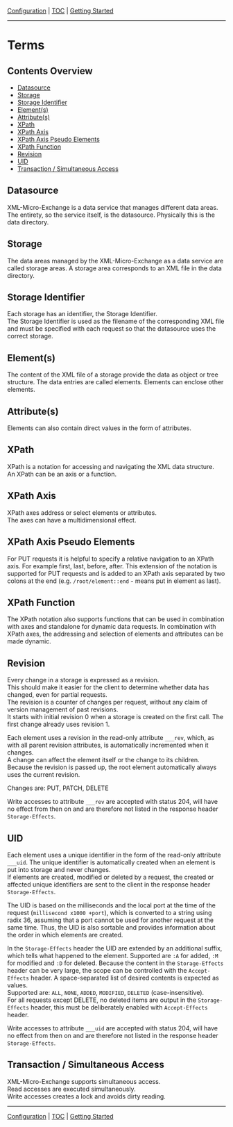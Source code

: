 [Configuration](configuration.md) | [TOC](README.md) | [Getting Started](getting-started.md)
- - -

# Terms


## Contents Overview

* [Datasource](#apache-httpd)
* [Storage](#seanox-devwex)
* [Storage Identifier](#storage-identifier)
* [Element(s)](#elements)
* [Attribute(s)](#attributes)
* [XPath](#xpath)
* [XPath Axis](#xpath-axis)
* [XPath Axis Pseudo Elements](#xpath-axis-pseudo-elements)
* [XPath Function](#xpath-function)
* [Revision](#revision)
* [UID](#uid)
* [Transaction / Simultaneous Access](#transaction--simultaneous-access)


## Datasource
XML-Micro-Exchange is a data service that manages different data areas.  
The entirety, so the service itself, is the datasource.
Physically this is the data directory.

## Storage
The data areas managed by the XML-Micro-Exchange as a data service are called
storage areas. A storage area corresponds to an XML file in the data directory.

## Storage Identifier
Each storage has an identifier, the Storage Identifier.  
The Storage Identifier is used as the filename of the corresponding XML file and
must be specified with each request so that the datasource uses the correct
storage.

## Element(s)
The content of the XML file of a storage provide the data as object or tree
structure. The data entries are called elements.
Elements can enclose other elements.

## Attribute(s)
Elements can also contain direct values in the form of attributes.

## XPath
XPath is a notation for accessing and navigating the XML data structure.  
An XPath can be an axis or a function.

## XPath Axis
XPath axes address or select elements or attributes.  
The axes can have a multidimensional effect.

## XPath Axis Pseudo Elements
For PUT requests it is helpful to specify a relative navigation to an XPath
axis. For example first, last, before, after. This extension of the notation is
supported for PUT requests and is added to an XPath axis separated by two colons
at the end (e.g. `/root/element::end` - means put in element as last).

## XPath Function
The XPath notation also supports functions that can be used in combination with
axes and standalone for dynamic data requests. In combination with XPath axes,
the addressing and selection of elements and attributes can be made dynamic.

## Revision
Every change in a storage is expressed as a revision.  
This should make it easier for the client to determine whether data has changed,
even for partial requests.  
The revision is a counter of changes per request, without any claim of version
management of past revisions.  
It starts with initial revision 0 when a storage is created on the first call.
The first change already uses revision 1. 

Each element uses a revision in the read-only attribute `___rev`, which, as
with all parent revision attributes, is automatically incremented when it
changes.  
A change can affect the element itself or the change to its children.  
Because the revision is passed up, the root element automatically always uses
the current revision.

Changes are: PUT, PATCH, DELETE

Write accesses to attribute `___rev` are accepted with status 204, will have no
effect from then on and are therefore not listed in the response header
`Storage-Effects`. 

## UID
Each element uses a unique identifier in the form of the read-only attribute
`___uid`. The unique identifier is automatically created when an element is put
into storage and never changes.  
If elements are created, modified or deleted by a request, the created or
affected unique identifiers are sent to the client in the response header
`Storage-Effects`.

The UID is based on the milliseconds and the local port at the time of the
request (`millisecond x1000 +port`), which is converted to a string
using radix 36, assuming that a port cannot be used for another request at the
same time. Thus, the UID is also sortable and provides information about the
order in which elements are created.

In the `Storage-Effects` header the UID are extended by an additional suffix,
which tells what happened to the element. Supported are `:A` for added, `:M`
for modified and `:D` for deleted. Because the content in the `Storage-Effects`
header can be very large, the scope can be controlled with the `Accept-Effects`
header. A space-separated list of desired contents is expected as values.  
Supported are: `ALL`, `NONE`, `ADDED`, `MODIFIED`, `DELETED` (case-insensitive).  
For all requests except DELETE, no deleted items are output in the
`Storage-Effects` header, this must be deliberately enabled with
`Accept-Effects` header.

Write accesses to attribute `___uid` are accepted with status 204, will have no
effect from then on and are therefore not listed in the response header
`Storage-Effects`. 
 
## Transaction / Simultaneous Access
XML-Micro-Exchange supports simultaneous access.  
Read accesses are executed simultaneously.  
Write accesses creates a lock and avoids dirty reading.



- - -

[Configuration](configuration.md) | [TOC](README.md) | [Getting Started](getting-started.md)
